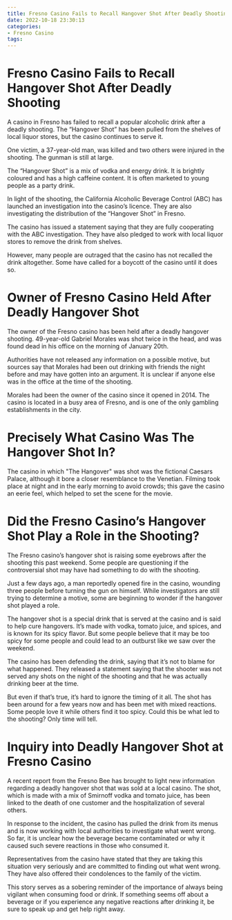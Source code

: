 ```yaml
---
title: Fresno Casino Fails to Recall Hangover Shot After Deadly Shooting
date: 2022-10-18 23:30:13
categories:
- Fresno Casino
tags:
---
```



#  Fresno Casino Fails to Recall Hangover Shot After Deadly Shooting

A casino in Fresno has failed to recall a popular alcoholic drink after a deadly shooting. The “Hangover Shot” has been pulled from the shelves of local liquor stores, but the casino continues to serve it.

One victim, a 37-year-old man, was killed and two others were injured in the shooting. The gunman is still at large.

The “Hangover Shot” is a mix of vodka and energy drink. It is brightly coloured and has a high caffeine content. It is often marketed to young people as a party drink.

In light of the shooting, the California Alcoholic Beverage Control (ABC) has launched an investigation into the casino’s licence. They are also investigating the distribution of the “Hangover Shot” in Fresno.

The casino has issued a statement saying that they are fully cooperating with the ABC investigation. They have also pledged to work with local liquor stores to remove the drink from shelves.

However, many people are outraged that the casino has not recalled the drink altogether. Some have called for a boycott of the casino until it does so.

#  Owner of Fresno Casino Held After Deadly Hangover Shot

The owner of the Fresno casino has been held after a deadly hangover shooting. 49-year-old Gabriel Morales was shot twice in the head, and was found dead in his office on the morning of January 20th.

Authorities have not released any information on a possible motive, but sources say that Morales had been out drinking with friends the night before and may have gotten into an argument. It is unclear if anyone else was in the office at the time of the shooting.

Morales had been the owner of the casino since it opened in 2014. The casino is located in a busy area of Fresno, and is one of the only gambling establishments in the city.

#  Precisely What Casino Was The Hangover Shot In? 

The casino in which "The Hangover" was shot was the fictional Caesars Palace, although it bore a closer resemblance to the Venetian. Filming took place at night and in the early morning to avoid crowds; this gave the casino an eerie feel, which helped to set the scene for the movie.

#  Did the Fresno Casino’s Hangover Shot Play a Role in the Shooting? 
The Fresno casino’s hangover shot is raising some eyebrows after the shooting this past weekend. Some people are questioning if the controversial shot may have had something to do with the shooting. 

Just a few days ago, a man reportedly opened fire in the casino, wounding three people before turning the gun on himself. While investigators are still trying to determine a motive, some are beginning to wonder if the hangover shot played a role. 

The hangover shot is a special drink that is served at the casino and is said to help cure hangovers. It’s made with vodka, tomato juice, and spices, and is known for its spicy flavor. But some people believe that it may be too spicy for some people and could lead to an outburst like we saw over the weekend. 

The casino has been defending the drink, saying that it’s not to blame for what happened. They released a statement saying that the shooter was not served any shots on the night of the shooting and that he was actually drinking beer at the time. 

But even if that’s true, it’s hard to ignore the timing of it all. The shot has been around for a few years now and has been met with mixed reactions. Some people love it while others find it too spicy. Could this be what led to the shooting? Only time will tell.

#  Inquiry into Deadly Hangover Shot at Fresno Casino

A recent report from the Fresno Bee has brought to light new information regarding a deadly hangover shot that was sold at a local casino. The shot, which is made with a mix of Smirnoff vodka and tomato juice, has been linked to the death of one customer and the hospitalization of several others.

In response to the incident, the casino has pulled the drink from its menus and is now working with local authorities to investigate what went wrong. So far, it is unclear how the beverage became contaminated or why it caused such severe reactions in those who consumed it.

 Representatives from the casino have stated that they are taking this situation very seriously and are committed to finding out what went wrong. They have also offered their condolences to the family of the victim.

This story serves as a sobering reminder of the importance of always being vigilant when consuming food or drink. If something seems off about a beverage or if you experience any negative reactions after drinking it, be sure to speak up and get help right away.
